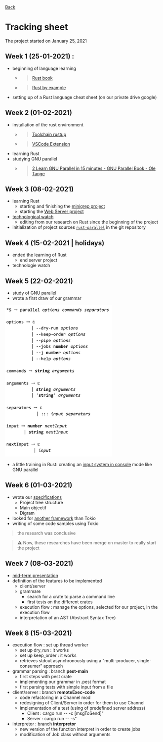 [Back](README.md)

# Tracking sheet

The project started on January 25, 2021

## Week 1 (25-01-2021) : 
- beginning of language learning
    + >[Rust book](https://doc.rust-lang.org/book/)

    + >[Rust by example](https://doc.rust-lang.org/stable/rust-by-example/index.html)
- setting up of a Rust language cheat sheet (on our private drive google)

## Week 2 (01-02-2021)
- installation of the rust environment
    + >[Toolchain rustup](https://www.rust-lang.org/tools/install)

    + >[VSCode Extension](https://marketplace.visualstudio.com/items?itemName=rust-lang.rust)
- learning Rust
- studying GNU parallel
    + >[2 Learn GNU Parallel in 15 minutes - GNU Parallel Book - Ole Tange
](books/GNU_Parallel_2018.pdf)
## Week 3 (08-02-2021)
- learning Rust
    - starting and finishing the [minigrep project](https://doc.rust-lang.org/book/ch12-00-an-io-project.html)
    - starting the [Web Server project](https://doc.rust-lang.org/book/ch20-00-final-project-a-web-server.html)
- [technological watch](technological-watch.md)
    - editing from our research on Rust since the beginning of the project
- initialization of project sources [`rust-parallel`](https://gricad-gitlab.univ-grenoble-alpes.fr/Projets-INFO4/20-21/14/rust-parallel) in the git repository

## Week 4 (15-02-2021 | holidays)
- ended the learning of Rust 
    + end server project
- technologie watch

## Week 5 (22-02-2021)
- study of GNU parallel
- wrote a first draw of our grammar

![grammar v1](images/grammar_v1.png)

- a little training in Rust: creating an [input system in console](https://gricad-gitlab.univ-grenoble-alpes.fr/Projets-INFO4/20-21/14/rust-parallel/-/tree/entrycmd) mode like GNU parallel

## Week 6 (01-03-2021)
- wrote our [specifications](specification.md)
    + Project tree structure
    + Main objectif
    + Digram
- looked for [another framework](technological-watch.md##Asynchronous-framework) than Tokio
- writing of some code samples using Tokio
>the research was conclusive

> :warning: Now, these researches have been merge on master to really start the project

## Week 7 (08-03-2021)
- [mid-term presentation](soutenance-mi_parcours.pdf)
- definition of the features to be implemented 
    + client/server
    + grammare
        - search for a crate to parse a command line
        - first tests on the different crates
    + execution flow : manage the options, selected for our project, in the execution flow
    + interpretation of an AST (Abstract Syntax Tree)

## Week 8 (15-03-2021)
- execution flow : set up thread worker
    + set up dry_run : it works
    + set up keep_order : it works
    + retrieves stdout asynchronously using a "multi-producer, single-consumer" approach 
- grammar parsing : branch **pest-main**
    + first steps with pest crate
    + implementing our grammar in .pest format
    + first parsing tests with simple input from a file
- client/server : branch **remoteExec-code**
    + code refactoring in a Channel mod
    + redesigning of Client/Server in order for them to use Channel
    + implementation of a test (using of predefined server address)
        - Client : cargo run -- -c [msgToSend]"
        - Server : cargo run -- -s"
- interpretor : branch **interpretor**
    + new version of the function interpret in order to create jobs
    + modification of Job class without arguments   
